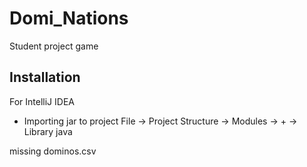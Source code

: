 # Domi_Nations
Student project game

## Installation

For IntelliJ IDEA

* Importing jar to project
File -> Project Structure -> Modules -> + -> Library java

missing dominos.csv